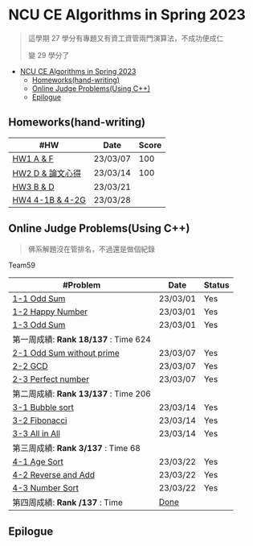 # NCU CE Algorithms in Spring 2023

> 這學期 27 學分有專題又有資工資管兩門演算法，不成功便成仁
>
> 變 29 學分了

- [NCU CE Algorithms in Spring 2023](#ncu-ce-algorithms-in-spring-2023)
  - [Homeworks(hand-writing)](#homeworkshand-writing)
  - [Online Judge Problems(Using C++)](#online-judge-problemsusing-c)
  - [Epilogue](#epilogue)

## Homeworks(hand-writing)

| #HW                                                  | Date     | Score |
| ---------------------------------------------------- | -------- | ----- |
| [HW1 A & F](./homeworks/hw1/)                        | 23/03/07 | 100   |
| [HW2 D & 論文心得](./homeworks/hw2/)                 | 23/03/14 | 100   |
| [HW3 B & D](./homeworks/hw3/)                        | 23/03/21 |       |
| [HW4 4-1B & 4-2G](./homeworks/hw4/HW4_109403019.pdf) | 23/03/28 |       |

## Online Judge Problems(Using C++)

> 佛系解題沒在管排名，不過還是做個紀錄

Team59

| #Problem                                                                    | Date                                  | Status |
| --------------------------------------------------------------------------- | ------------------------------------- | ------ |
| [1-1 Odd Sum](./oj-problems/01/1-1_odd_sum.cpp)                             | 23/03/01                              | Yes    |
| [1-2 Happy Number](./oj-problems/01/1-2_happy_number.cpp)                   | 23/03/01                              | Yes    |
| [1-3 Odd Sum](./oj-problems/01/1-1_odd_sum.cpp)                             | 23/03/01                              | Yes    |
| 第一周成績: **Rank 18/137** : Time 624                                      |                                       |        |
| [2-1 Odd Sum without prime](./oj-problems/02/2-1_odd_sum_without_prime.cpp) | 23/03/07                              | Yes    |
| [2-2 GCD](./oj-problems/02/2-2_GCD.cpp)                                     | 23/03/07                              | Yes    |
| [2-3 Perfect number](./oj-problems/02/2-3_perfect_number.cpp)               | 23/03/07                              | Yes    |
| 第二周成績: **Rank 13/137** : Time 206                                      |                                       |        |
| [3-1 Bubble sort](./oj-problems/03/3-1_bubble.cpp)                          | 23/03/14                              | Yes    |
| [3-2 Fibonacci](./oj-problems/03/3-2_fibonacci.cpp)                         | 23/03/14                              | Yes    |
| [3-3 All in All](./oj-problems/03/3-3_all_int_all.cpp)                      | 23/03/14                              | Yes    |
| 第三周成績: **Rank 3/137** : Time 68                                        |                                       |        |
| [4-1 Age Sort](./oj-problems/04/4-1_age_sort.cpp)                           | 23/03/22                              | Yes    |
| [4-2 Reverse and Add](./oj-problems/04/4-2_reverse_and_add.cpp)             | 23/03/22                              | Yes    |
| [4-3 Number Sort](./oj-problems/04/4-3_number_sort.cpp)                     | 23/03/22                              | Yes    |
| 第四周成績: **Rank /137** : Time                                            | [Done](./oj-problems/src/04-0321.png) |        |

## Epilogue
